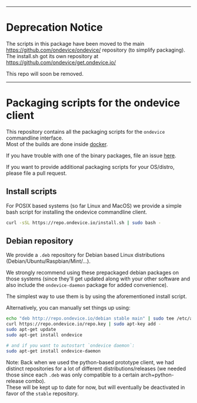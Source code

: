 <hr />

# Deprecation Notice

The scripts in this package have been moved to the main https://github.com/ondevice/ondevice/ repository (to simplify packaging).  
The install.sh got its own repository at https://github.com/ondevice/get.ondevice.io/

This repo will soon be removed.
<hr />

Packaging scripts for the ondevice client
====================

This repository contains all the packaging scripts for the `ondevice` commandline interface.  
Most of the builds are done inside [docker][docker].

If you have trouble with one of the binary packages, file an issue [here][gh-issues].

If you want to provide additional packaging scripts for your OS/distro, please file a pull request.


Install scripts
---------------

For POSIX based systems (so far Linux and MacOS) we provide a simple bash script for installing the ondevice commandline
client.

```bash
curl -sSL https://repo.ondevice.io/install.sh | sudo bash -
```




Debian repository
-----------------

We provide a `.deb` repository for Debian based Linux distributions (Debian/Ubuntu/Raspbian/Mint/...).

We strongly recommend using these prepackaged debian packages on those systems (since they'll get updated along with your other software and also include the `ondevice-daemon` package for added convenience).

The simplest way to use them is by using the aforementioned install script.

Alternatively, you can manually set things up using:

```bash
echo "deb http://repo.ondevice.io/debian stable main" | sudo tee /etc/apt/sources.list.d/ondevice.list
curl https://repo.ondevice.io/repo.key | sudo apt-key add -
sudo apt-get update
sudo apt-get install ondevice

# and if you want to autostart `ondevice daemon`:
sudo apt-get install ondevice-daemon
```


Note: Back when we used the python-based prototype client, we had distinct repositories for a lot of different distributions/releases (we needed those since each `.deb` was only compatible to a certain arch+python-release combo).  
These will be kept up to date for now, but will eventually be deactivated in favor of the `stable` repository.


[docker]: https://docker.com/
[gh-issues]: https://github.com/ondevice/ondevice-packaging/issues
